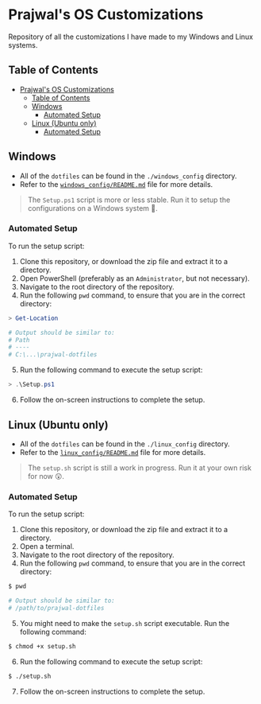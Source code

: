 # Prajwal's OS Customizations
Repository of all the customizations I have made to my Windows and Linux systems.


## Table of Contents
- [Prajwal's OS Customizations](#prajwals-os-customizations)
  - [Table of Contents](#table-of-contents)
  - [Windows](#windows)
    - [Automated Setup](#automated-setup)
  - [Linux (Ubuntu only)](#linux-ubuntu-only)
    - [Automated Setup](#automated-setup-1)


## Windows
- All of the `dotfiles`  can be found in the `./windows_config` directory.
- Refer to the [`windows_config/README.md`](windows_config/README.md) file for more details.
> The `Setup.ps1` script is more or less stable. Run it to setup the configurations on a Windows system 🚀.

### Automated Setup
To run the setup script:
1. Clone this repository, or download the zip file and extract it to a directory.
2. Open PowerShell (preferably as an `Administrator`, but not necessary).
3. Navigate to the root directory of the repository.
4. Run the following `pwd` command, to ensure that you are in the correct directory:
```powershell
> Get-Location

# Output should be similar to:
# Path
# ----
# C:\...\prajwal-dotfiles
```
5. Run the following command to execute the setup script:
```powershell
> .\Setup.ps1
```
6. Follow the on-screen instructions to complete the setup.


## Linux (Ubuntu only)
- All of the `dotfiles`  can be found in the `./linux_config` directory.
- Refer to the [`linux_config/README.md`](linux_config/README.md) file for more details.
> The `setup.sh` script is still a work in progress. Run it at your own risk for now 😲.

### Automated Setup
To run the setup script:
1. Clone this repository, or download the zip file and extract it to a directory.
2. Open a terminal.
3. Navigate to the root directory of the repository.
4. Run the following `pwd` command, to ensure that you are in the correct directory:
```bash
$ pwd

# Output should be similar to:
# /path/to/prajwal-dotfiles
```
5. You might need to make the `setup.sh` script executable. Run the following command:
```bash
$ chmod +x setup.sh
```
6. Run the following command to execute the setup script:
```bash
$ ./setup.sh
```
7. Follow the on-screen instructions to complete the setup.

